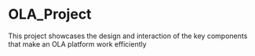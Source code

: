# OLA_Project
This project showcases the design and interaction of the key components that make an OLA platform work efficiently
